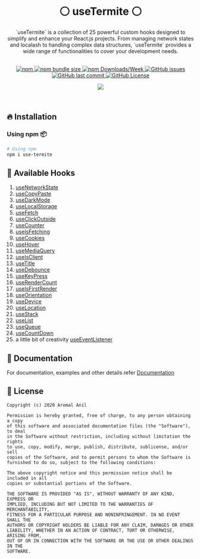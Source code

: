 <div align="center">
    <h1>⚪ useTermite ⚪</h1>
    <p>`useTermite` is a collection of 25 powerful custom hooks designed to simplify and enhance your React.js projects. From managing network states and localash to handling complex data structures, `useTermite` provides a wide range of functionalities to cover your development needs.</p>
	<br/>
	<div align="center">
  <a href= "https://www.npmjs.com/package/use-custom-hooks/v/latest">
		<img alt="npm" src="https://img.shields.io/npm/v/use-custom-hooks?style=for-the-badge">
	</a>
	<a href= "https://www.npmjs.com/package/use-custom-hooks/">
		<img alt="npm bundle size" src="https://img.shields.io/bundlephobia/minzip/use-custom-hooks?style=for-the-badge">
	</a>
	<a href= "https://www.npmjs.com/package/use-custom-hooks/">
		<img alt="npm Downloads/Week" src="https://img.shields.io/npm/dw/use-custom-hooks?style=for-the-badge">
	</a>
	<a href="https://github.com/aromalanil/useCustomHooks/issues">
		<img alt="GitHub issues" src="https://img.shields.io/github/issues/aromalanil/useCustomHooks?style=for-the-badge">
	</a>
  <a href="https://github.com/aromalanil/useCustomHooks/commits/master">
    <img alt="GitHub last commit" src="https://img.shields.io/github/last-commit/aromalanil/useCustomHooks?style=for-the-badge">
  </a>
	<a href="https://github.com/aromalanil/useCustomHooks/blob/master/LICENSE">
		<img alt="GitHub License" src="https://img.shields.io/github/license/aromalanil/useCustomHooks?style=for-the-badge">
	</a>
  </br>

<!-- ALL-CONTRIBUTORS-BADGE:START - Do not remove or modify this section -->

<a href="https://github.com/aromalanil/useTermite/graphs/contributors"><img src="https://img.shields.io/badge/all_contributors-6-orange.svg?style=for-the-badge" /></a>

<!-- ALL-CONTRIBUTORS-BADGE:END -->

  </div>
</div>
<br/>

## 🔥 Installation

### Using npm 📦

```bash
# Using npm
npm i use-termite
```

## 📘 Available Hooks

1. [useNetworkState](https://github.com/useTermite/useTermite/blob/main/docs/README.md#-usenetworkstate)
2. [useCopyPaste](https://github.com/useTermite/useTermite/blob/main/docs/README.md#-usecopypaste)
3. [useDarkMode](https://github.com/useTermite/useTermite/blob/main/docs/README.md#-usedarkmode)
4. [useLocalStorage](https://github.com/useTermite/useTermite/blob/main/docs/README.md#-uselocalstorage)
5. [useFetch](https://github.com/useTermite/useTermite/blob/main/docs/README.md#-usefetch)
6. [useClickOutside](https://github.com/useTermite/useTermite/blob/main/docs/README.md#-useclickoutside)
7. [useCounter](https://github.com/useTermite/useTermite/blob/main/docs/README.md#-usecounter)
8. [useIsFetching](https://github.com/useTermite/useTermite/blob/main/docs/README.md#-useisfetching)
9. [useCookies](https://github.com/useTermite/useTermite/blob/main/docs/README.md#-usecookies)
10. [useHover](https://github.com/useTermite/useTermite/blob/main/docs/README.md#-usehover)
11. [useMediaQuery](https://github.com/useTermite/useTermite/blob/main/docs/README.md#-usemediaquery)
12. [useIsClient](https://github.com/useTermite/useTermite/blob/main/docs/README.md#-useisclient)
13. [useTitle](https://github.com/useTermite/useTermite/blob/main/docs/README.md#-usetitle)
14. [useDebounce](https://github.com/useTermite/useTermite/blob/main/docs/README.md#-usedebounce)
15. [useKeyPress](https://github.com/useTermite/useTermite/blob/main/docs/README.md#-usekeypress)
16. [useRenderCount](https://github.com/useTermite/useTermite/blob/main/docs/README.md#-userendercount)
17. [useIsFirstRender](https://github.com/useTermite/useTermite/blob/main/docs/README.md#-useisfirstrender)
18. [useOrientation](https://github.com/useTermite/useTermite/blob/main/docs/README.md#-useorientation)
19. [useDevice](https://github.com/useTermite/useTermite/blob/main/docs/README.md#-usedevice)
20. [useLocation](https://github.com/useTermite/useTermite/blob/main/docs/README.md#-uselocation)
21. [useStack](https://github.com/useTermite/useTermite/blob/main/docs/README.md#-usestack)
22. [useList](https://github.com/useTermite/useTermite/blob/main/docs/README.md#-uselist)
23. [useQueue](https://github.com/useTermite/useTermite/blob/main/docs/README.md#-usequeue)
24. [useCountDown](https://github.com/useTermite/useTermite/blob/main/docs/README.md#-usecountdown)
25. a little bit of creativity [useEventListener](https://github.com/useTermite/useTermite/blob/main/docs/README.md#-useeventlistener)

## 📄 Documentation

For documentation, examples and other details refer [Documentation](https://github.com/useTermite/useTermite/blob/main/docs/README.md)

## 📜 License

```
Copyright (c) 2020 Aromal Anil

Permission is hereby granted, free of charge, to any person obtaining a copy
of this software and associated documentation files (the "Software"), to deal
in the Software without restriction, including without limitation the rights
to use, copy, modify, merge, publish, distribute, sublicense, and/or sell
copies of the Software, and to permit persons to whom the Software is
furnished to do so, subject to the following conditions:

The above copyright notice and this permission notice shall be included in all
copies or substantial portions of the Software.

THE SOFTWARE IS PROVIDED "AS IS", WITHOUT WARRANTY OF ANY KIND, EXPRESS OR
IMPLIED, INCLUDING BUT NOT LIMITED TO THE WARRANTIES OF MERCHANTABILITY,
FITNESS FOR A PARTICULAR PURPOSE AND NONINFRINGEMENT. IN NO EVENT SHALL THE
AUTHORS OR COPYRIGHT HOLDERS BE LIABLE FOR ANY CLAIM, DAMAGES OR OTHER
LIABILITY, WHETHER IN AN ACTION OF CONTRACT, TORT OR OTHERWISE, ARISING FROM,
OUT OF OR IN CONNECTION WITH THE SOFTWARE OR THE USE OR OTHER DEALINGS IN THE
SOFTWARE.
```
